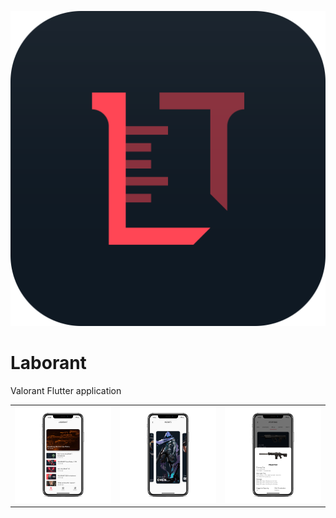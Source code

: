 ![img](img/Laborant_App_Icon(Crop).png)

# Laborant

Valorant Flutter application

|   |   |   |
| :---: | :---: | :---: |
| ![](img/mockup1.png)  | ![](img/mockup2.png) | ![](img/mockup4.png) |

